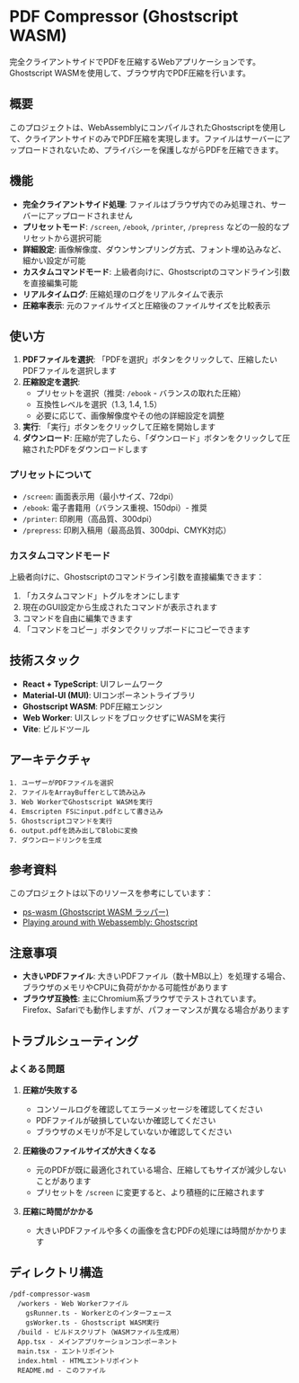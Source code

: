 # PDF Compressor (Ghostscript WASM)

完全クライアントサイドでPDFを圧縮するWebアプリケーションです。Ghostscript WASMを使用して、ブラウザ内でPDF圧縮を行います。

## 概要

このプロジェクトは、WebAssemblyにコンパイルされたGhostscriptを使用して、クライアントサイドのみでPDF圧縮を実現します。ファイルはサーバーにアップロードされないため、プライバシーを保護しながらPDFを圧縮できます。

## 機能

- **完全クライアントサイド処理**: ファイルはブラウザ内でのみ処理され、サーバーにアップロードされません
- **プリセットモード**: `/screen`, `/ebook`, `/printer`, `/prepress` などの一般的なプリセットから選択可能
- **詳細設定**: 画像解像度、ダウンサンプリング方式、フォント埋め込みなど、細かい設定が可能
- **カスタムコマンドモード**: 上級者向けに、Ghostscriptのコマンドライン引数を直接編集可能
- **リアルタイムログ**: 圧縮処理のログをリアルタイムで表示
- **圧縮率表示**: 元のファイルサイズと圧縮後のファイルサイズを比較表示

## 使い方

1. **PDFファイルを選択**: 「PDFを選択」ボタンをクリックして、圧縮したいPDFファイルを選択します
2. **圧縮設定を選択**:
   - プリセットを選択（推奨: `/ebook` - バランスの取れた圧縮）
   - 互換性レベルを選択（1.3, 1.4, 1.5）
   - 必要に応じて、画像解像度やその他の詳細設定を調整
3. **実行**: 「実行」ボタンをクリックして圧縮を開始します
4. **ダウンロード**: 圧縮が完了したら、「ダウンロード」ボタンをクリックして圧縮されたPDFをダウンロードします

### プリセットについて

- `/screen`: 画面表示用（最小サイズ、72dpi）
- `/ebook`: 電子書籍用（バランス重視、150dpi）- 推奨
- `/printer`: 印刷用（高品質、300dpi）
- `/prepress`: 印刷入稿用（最高品質、300dpi、CMYK対応）

### カスタムコマンドモード

上級者向けに、Ghostscriptのコマンドライン引数を直接編集できます：

1. 「カスタムコマンド」トグルをオンにします
2. 現在のGUI設定から生成されたコマンドが表示されます
3. コマンドを自由に編集できます
4. 「コマンドをコピー」ボタンでクリップボードにコピーできます

## 技術スタック

- **React + TypeScript**: UIフレームワーク
- **Material-UI (MUI)**: UIコンポーネントライブラリ
- **Ghostscript WASM**: PDF圧縮エンジン
- **Web Worker**: UIスレッドをブロックせずにWASMを実行
- **Vite**: ビルドツール

## アーキテクチャ

```plaintext
1. ユーザーがPDFファイルを選択
2. ファイルをArrayBufferとして読み込み
3. Web WorkerでGhostscript WASMを実行
4. Emscripten FSにinput.pdfとして書き込み
5. Ghostscriptコマンドを実行
6. output.pdfを読み出してBlobに変換
7. ダウンロードリンクを生成
```

## 参考資料

このプロジェクトは以下のリソースを参考にしています：

- [ps-wasm (Ghostscript WASM ラッパー)](https://github.com/ochachacha/ps-wasm)
- [Playing around with Webassembly: Ghostscript](https://meyer-laurent.com/playing-around-webassembly-and-ghostscript)

## 注意事項

- **大きいPDFファイル**: 大きいPDFファイル（数十MB以上）を処理する場合、ブラウザのメモリやCPUに負荷がかかる可能性があります
- **ブラウザ互換性**: 主にChromium系ブラウザでテストされています。Firefox、Safariでも動作しますが、パフォーマンスが異なる場合があります

## トラブルシューティング

### よくある問題

1. **圧縮が失敗する**

   - コンソールログを確認してエラーメッセージを確認してください
   - PDFファイルが破損していないか確認してください
   - ブラウザのメモリが不足していないか確認してください

2. **圧縮後のファイルサイズが大きくなる**

   - 元のPDFが既に最適化されている場合、圧縮してもサイズが減少しないことがあります
   - プリセットを `/screen` に変更すると、より積極的に圧縮されます

3. **圧縮に時間がかかる**
   - 大きいPDFファイルや多くの画像を含むPDFの処理には時間がかかります

## ディレクトリ構造

```plaintext
/pdf-compressor-wasm
  /workers - Web Workerファイル
    gsRunner.ts - Workerとのインターフェース
    gsWorker.ts - Ghostscript WASM実行
  /build - ビルドスクリプト（WASMファイル生成用）
  App.tsx - メインアプリケーションコンポーネント
  main.tsx - エントリポイント
  index.html - HTMLエントリポイント
  README.md - このファイル
```
